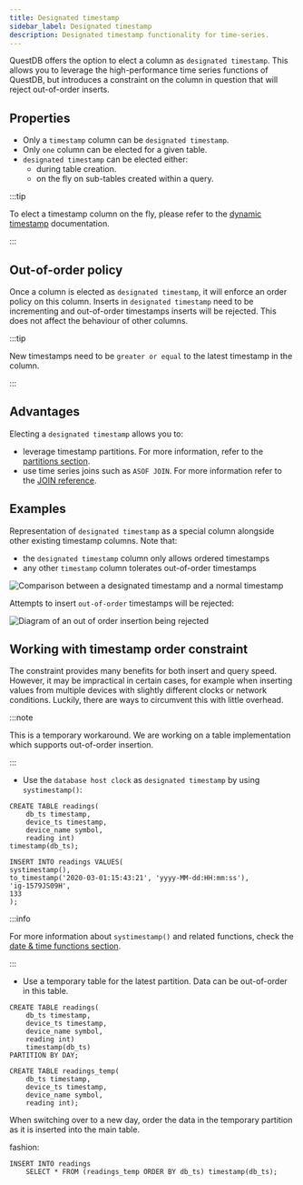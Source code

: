 ```yaml
---
title: Designated timestamp
sidebar_label: Designated timestamp
description: Designated timestamp functionality for time-series.
---
```


QuestDB offers the option to elect a column as `designated timestamp`. This
allows you to leverage the high-performance time series functions of QuestDB,
but introduces a constraint on the column in question that will reject
out-of-order inserts.

## Properties

- Only a `timestamp` column can be `designated timestamp`.
- Only `one` column can be elected for a given table.
- `designated timestamp` can be elected either:
  - during table creation.
  - on the fly on sub-tables created within a query.

:::tip

To elect a timestamp column on the fly, please refer to the
[dynamic timestamp](/docs/reference/sql/timestamp/) documentation.

:::

## Out-of-order policy

Once a column is elected as `designated timestamp`, it will enforce an order
policy on this column. Inserts in `designated timestamp` need to be incrementing
and out-of-order timestamps inserts will be rejected. This does not affect the
behaviour of other columns.

:::tip

New timestamps need to be `greater or equal` to the latest timestamp in the
column.

:::

## Advantages

Electing a `designated timestamp` allows you to:

- leverage timestamp partitions. For more information, refer to the
  [partitions section](/docs/concept/partitions/).
- use time series joins such as `ASOF JOIN`. For more information refer to the
  [JOIN reference](/docs/reference/sql/join/).

## Examples

Representation of `designated timestamp` as a special column alongside other
existing timestamp columns. Note that:

- the `designated timestamp` column only allows ordered timestamps
- any other `timestamp` column tolerates out-of-order timestamps

<img
  alt="Comparison between a designated timestamp and a normal timestamp"
  className="screenshot--shadow screenshot--docs"
  src="/img/docs/concepts/designatedTimestamp.svg"
/>

Attempts to insert `out-of-order` timestamps will be rejected:

<img
  alt="Diagram of an out of order insertion being rejected"
  className="screenshot--shadow screenshot--docs"
  src="/img/docs/concepts/timestampReject.svg"
/>

## Working with timestamp order constraint

The constraint provides many benefits for both insert and query speed. However,
it may be impractical in certain cases, for example when inserting values from
multiple devices with slightly different clocks or network conditions. Luckily,
there are ways to circumvent this with little overhead.

:::note

This is a temporary workaround. We are working on a table implementation which
supports out-of-order insertion.

:::

- Use the `database host clock` as `designated timestamp` by using
  `systimestamp()`:

```questdb-sql title=""
CREATE TABLE readings(
    db_ts timestamp,
    device_ts timestamp,
    device_name symbol,
    reading int)
timestamp(db_ts);
```

```questdb-sql
INSERT INTO readings VALUES(
systimestamp(),
to_timestamp('2020-03-01:15:43:21', 'yyyy-MM-dd:HH:mm:ss'),
'ig-1579JS09H',
133
);
```

:::info

For more information about `systimestamp()` and related functions, check the
[date & time functions section](/docs/reference/function/date-time/).

:::

- Use a temporary table for the latest partition. Data can be out-of-order in
  this table.

```questdb-sql title="Main table"
CREATE TABLE readings(
    db_ts timestamp,
    device_ts timestamp,
    device_name symbol,
    reading int)
    timestamp(db_ts)
PARTITION BY DAY;
```

```questdb-sql title="Temporary table"
CREATE TABLE readings_temp(
    db_ts timestamp,
    device_ts timestamp,
    device_name symbol,
    reading int);
```

When switching over to a new day, order the data in the temporary partition as
it is inserted into the main table.

fashion:

```questdb-sql title="Insert ordered data"
INSERT INTO readings
    SELECT * FROM (readings_temp ORDER BY db_ts) timestamp(db_ts);
```
